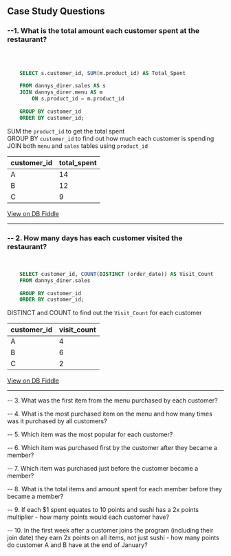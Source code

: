 ## Case Study Questions


### --1. What is the total amount each customer spent at the restaurant?
<br>

````sql

    SELECT s.customer_id, SUM(m.product_id) AS Total_Spent
    
    FROM dannys_diner.sales AS s
    JOIN dannys_diner.menu AS m
    	ON s.product_id = m.product_id 
        
    GROUP BY customer_id
    ORDER BY customer_id;
````
SUM the ```product_id``` to get the total spent
<br>
GROUP BY ```customer_id``` to find out how much each customer is spending
<br>
JOIN both ```menu``` and ```sales``` tables using ```product_id``` 

| customer_id | total_spent |
| ----------- | ----------- |
| A           | 14          |
| B           | 12          |
| C           | 9           |


[View on DB Fiddle](https://www.db-fiddle.com/f/2rM8RAnq7h5LLDTzZiRWcd/138)

---


### -- 2. How many days has each customer visited the restaurant?
<br>

````sql
    SELECT customer_id, COUNT(DISTINCT (order_date)) AS Visit_Count
    FROM dannys_diner.sales
        
    GROUP BY customer_id
    ORDER BY customer_id;
````
DISTINCT and COUNT to find out the ```Visit_Count``` for each customer 
<br>

| customer_id | visit_count |
| ----------- | ----------- |
| A           | 4           |
| B           | 6           |
| C           | 2           |


[View on DB Fiddle](https://www.db-fiddle.com/f/2rM8RAnq7h5LLDTzZiRWcd/138)

---



-- 3. What was the first item from the menu purchased by each customer?
<br>

-- 4. What is the most purchased item on the menu and how many times was it purchased by all customers?
<br>

-- 5. Which item was the most popular for each customer?
<br>

-- 6. Which item was purchased first by the customer after they became a member?
<br>

-- 7. Which item was purchased just before the customer became a member?
<br>

-- 8. What is the total items and amount spent for each member before they became a member?
<br>

-- 9.  If each $1 spent equates to 10 points and sushi has a 2x points multiplier - how many points would each customer have?
<br>

-- 10. In the first week after a customer joins the program (including their join date) they earn 2x points on all items, not just sushi - how many points do customer A and B have at the end of January?
<br>

